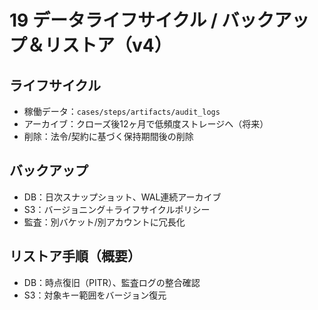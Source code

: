 # 19 データライフサイクル / バックアップ＆リストア（v4）

## ライフサイクル
- 稼働データ：`cases/steps/artifacts/audit_logs`
- アーカイブ：クローズ後12ヶ月で低頻度ストレージへ（将来）
- 削除：法令/契約に基づく保持期間後の削除

## バックアップ
- DB：日次スナップショット、WAL連続アーカイブ
- S3：バージョニング＋ライフサイクルポリシー
- 監査：別バケット/別アカウントに冗長化

## リストア手順（概要）
- DB：時点復旧（PITR）、監査ログの整合確認
- S3：対象キー範囲をバージョン復元